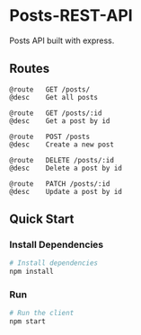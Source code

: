 # Posts-REST-API
Posts API built with express.

## Routes
```
@route   GET /posts/
@desc    Get all posts

@route   GET /posts/:id
@desc    Get a post by id

@route   POST /posts
@desc    Create a new post

@route   DELETE /posts/:id
@desc    Delete a post by id

@route   PATCH /posts/:id
@desc    Update a post by id
```

## Quick Start

### Install Dependencies

```bash
# Install dependencies
npm install
```

### Run

```bash
# Run the client
npm start
```


